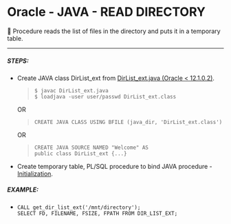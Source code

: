 # Oracle - JAVA - READ DIRECTORY

📝 Procedure reads the list of files in the directory and puts it in a temporary table.
***

##### STEPS:
* Create JAVA class DirList_ext from [DirList_ext.java (Oracle < 12.1.0.2)](/utilt/read_dir/DirList_ext.java).
    >     $ javac DirList_ext.java
    >     $ loadjava -user user/passwd DirList_ext.class
  OR 
    >     CREATE JAVA CLASS USING BFILE (java_dir, 'DirList_ext.class')
  OR 
    >     CREATE JAVA SOURCE NAMED "Welcome" AS
   	>     public class DirList_ext {...}
 * Create temporary table, PL/SQL procedure to bind JAVA procedure - [Initialization](/utilt/read_dir/initialization.ddl). 

##### EXAMPLE:
*     CALL get_dir_list_ext('/mnt/directory');
      SELECT FD, FILENAME, FSIZE, FPATH FROM DIR_LIST_EXT;